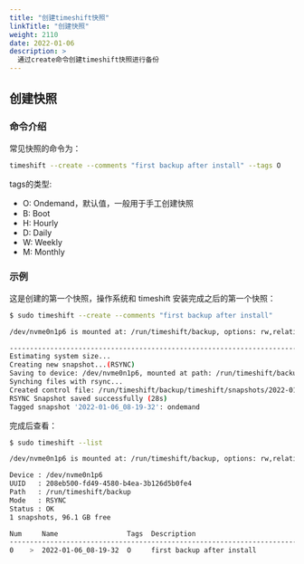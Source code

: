 ```yaml
---
title: "创建timeshift快照"
linkTitle: "创建快照"
weight: 2110
date: 2022-01-06
description: >
  通过create命令创建timeshift快照进行备份
---
```


## 创建快照

### 命令介绍

常见快照的命令为：

```bash
timeshift --create --comments "first backup after install" --tags O
```

tags的类型:

- O: Ondemand，默认值，一般用于手工创建快照
- B: Boot
- H: Hourly
- D: Daily
- W: Weekly
- M: Monthly

### 示例

这是创建的第一个快照，操作系统和 timeshift 安装完成之后的第一个快照：

```bash
$ sudo timeshift --create --comments "first backup after install" 

/dev/nvme0n1p6 is mounted at: /run/timeshift/backup, options: rw,relatime

------------------------------------------------------------------------------
Estimating system size...
Creating new snapshot...(RSYNC)
Saving to device: /dev/nvme0n1p6, mounted at path: /run/timeshift/backup
Synching files with rsync...
Created control file: /run/timeshift/backup/timeshift/snapshots/2022-01-06_08-19-32/info.json
RSYNC Snapshot saved successfully (28s)
Tagged snapshot '2022-01-06_08-19-32': ondemand
```

完成后查看：

```bash
$ sudo timeshift --list

/dev/nvme0n1p6 is mounted at: /run/timeshift/backup, options: rw,relatime

Device : /dev/nvme0n1p6
UUID   : 208eb500-fd49-4580-b4ea-3b126d5b0fe4
Path   : /run/timeshift/backup
Mode   : RSYNC
Status : OK
1 snapshots, 96.1 GB free

Num     Name                 Tags  Description                 
------------------------------------------------------------------------------
0    >  2022-01-06_08-19-32  O     first backup after install  
```

